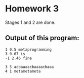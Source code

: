 #  Homework 3
Stages 1 and 2 are done.
## Output of this program:
```
1 0.5 metaprogramming 
3 0.67 is 
-1 2.46 fine 

3 5 acbaaaacbaaaacbaaa 
4 1 metametameta
```

